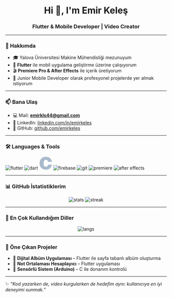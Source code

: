 <h1 align="center">Hi 👋, I'm Emir Keleş</h1>
<h3 align="center">Flutter & Mobile Developer | Video Creator</h3>

---

### 🌟 Hakkımda
- 🎓 Yalova Üniversitesi Makine Mühendisliği mezunuyum  
- 📱 **Flutter** ile mobil uygulama geliştirme üzerine çalışıyorum  
- 🎬 **Premiere Pro & After Effects** ile içerik üretiyorum  
- 🚀 Junior Mobile Developer olarak profesyonel projelerde yer almak istiyorum  

---

### 📫 Bana Ulaş
- 💻 Mail: **emirkls44@gmail.com**  
- 🔗 LinkedIn: [linkedin.com/in/emirkeles](https://linkedin.com/in/emirkeles)  
- 📂 GitHub: [github.com/emirkeles](https://github.com/emirkeles)  

---

### 🛠️ Languages & Tools
<p align="left">
  <img src="https://www.vectorlogo.zone/logos/flutterio/flutterio-icon.svg" alt="flutter" width="40" height="40"/> 
  <img src="https://www.vectorlogo.zone/logos/dartlang/dartlang-icon.svg" alt="dart" width="40" height="40"/> 
  <img src="https://raw.githubusercontent.com/devicons/devicon/master/icons/c/c-original.svg" alt="c" width="40" height="40"/> 
  <img src="https://www.vectorlogo.zone/logos/firebase/firebase-icon.svg" alt="firebase" width="40" height="40"/> 
  <img src="https://www.vectorlogo.zone/logos/git-scm/git-scm-icon.svg" alt="git" width="40" height="40"/> 
  <img src="https://cdn.worldvectorlogo.com/logos/adobe-premiere-pro-cc-icon.svg" alt="premiere" width="40" height="40"/> 
  <img src="https://cdn.worldvectorlogo.com/logos/adobe-after-effects-1.svg" alt="after effects" width="40" height="40"/> 
</p>

---

### 📊 GitHub İstatistiklerim
<p align="center">
  <img src="https://github-readme-stats.vercel.app/api?username=emirkeles&show_icons=true&theme=radical" alt="stats" />
  <img src="https://github-readme-streak-stats.herokuapp.com/?user=emirkeles&theme=radical" alt="streak" />
</p>

---

### 🚀 En Çok Kullandığım Diller
<p align="center">
  <img src="https://github-readme-stats.vercel.app/api/top-langs/?username=emirkeles&layout=compact&theme=radical" alt="langs" />
</p>

---

### 📌 Öne Çıkan Projeler
- 📱 **Dijital Albüm Uygulaması** – Flutter ile sayfa tabanlı albüm oluşturma  
- 📱 **Not Ortalaması Hesaplayıcı** – Flutter uygulaması  
- 🔧 **Sensörlü Sistem (Arduino)** – C ile donanım kontrolü  

---

✨ *“Kod yazarken de, video kurgularken de hedefim aynı: kullanıcıya en iyi deneyimi sunmak.”*  
